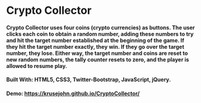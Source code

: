 # Crypto Collector

#### Crypto Collector uses four coins (crypto currencies) as buttons.  The user clicks each coin to obtain a random number, adding these numbers to try and hit the target number established at the beginning of the game. If they hit the target number exactly, they win.  If they go over the target number, they lose.  Either way, the target number and coins are reset to new random numbers, the tally counter resets to zero, and the player is allowed to resume play.


#### Built With: HTML5, CSS3, Twitter-Bootstrap, JavaScript, jQuery.

#### Demo: https://krusejohn.github.io/CryptoCollector/
